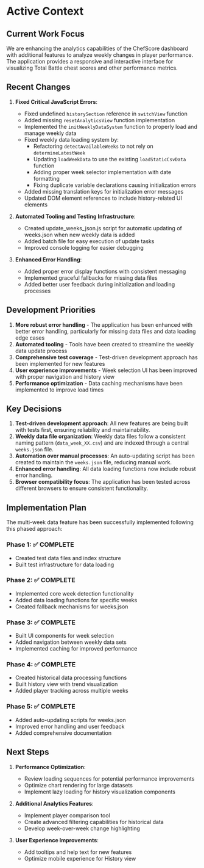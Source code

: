 # Active Context

## Current Work Focus

We are enhancing the analytics capabilities of the ChefScore dashboard with additional features to analyze weekly changes in player performance. The application provides a responsive and interactive interface for visualizing Total Battle chest scores and other performance metrics.

## Recent Changes

1. **Fixed Critical JavaScript Errors**:
   - Fixed undefined `historySection` reference in `switchView` function
   - Added missing `resetAnalyticsView` function implementation
   - Implemented the `initWeeklyDataSystem` function to properly load and manage weekly data
   - Fixed weekly data loading system by:
     - Refactoring `detectAvailableWeeks` to not rely on `determineLatestWeek`
     - Updating `loadWeekData` to use the existing `loadStaticCsvData` function
     - Adding proper week selector implementation with date formatting
     - Fixing duplicate variable declarations causing initialization errors
   - Added missing translation keys for initialization error messages
   - Updated DOM element references to include history-related UI elements

2. **Automated Tooling and Testing Infrastructure**:
   - Created update_weeks_json.js script for automatic updating of weeks.json when new weekly data is added
   - Added batch file for easy execution of update tasks
   - Improved console logging for easier debugging

3. **Enhanced Error Handling**:
   - Added proper error display functions with consistent messaging
   - Implemented graceful fallbacks for missing data files
   - Added better user feedback during initialization and loading processes

## Development Priorities

1. **More robust error handling** - The application has been enhanced with better error handling, particularly for missing data files and data loading edge cases
2. **Automated tooling** - Tools have been created to streamline the weekly data update process
3. **Comprehensive test coverage** - Test-driven development approach has been implemented for new features
4. **User experience improvements** - Week selection UI has been improved with proper navigation and history view
5. **Performance optimization** - Data caching mechanisms have been implemented to improve load times

## Key Decisions

1. **Test-driven development approach**: All new features are being built with tests first, ensuring reliability and maintainability.
2. **Weekly data file organization**: Weekly data files follow a consistent naming pattern (`data_week_XX.csv`) and are indexed through a central `weeks.json` file.
3. **Automation over manual processes**: An auto-updating script has been created to maintain the `weeks.json` file, reducing manual work.
4. **Enhanced error handling**: All data loading functions now include robust error handling.
5. **Browser compatibility focus**: The application has been tested across different browsers to ensure consistent functionality.

## Implementation Plan

The multi-week data feature has been successfully implemented following this phased approach:

### Phase 1: ✅ COMPLETE
- Created test data files and index structure
- Built test infrastructure for data loading

### Phase 2: ✅ COMPLETE
- Implemented core week detection functionality
- Added data loading functions for specific weeks
- Created fallback mechanisms for weeks.json

### Phase 3: ✅ COMPLETE
- Built UI components for week selection
- Added navigation between weekly data sets
- Implemented caching for improved performance

### Phase 4: ✅ COMPLETE
- Created historical data processing functions
- Built history view with trend visualization
- Added player tracking across multiple weeks

### Phase 5: ✅ COMPLETE
- Added auto-updating scripts for weeks.json
- Improved error handling and user feedback
- Added comprehensive documentation

## Next Steps

1. **Performance Optimization**:
   - Review loading sequences for potential performance improvements
   - Optimize chart rendering for large datasets
   - Implement lazy loading for history visualization components

2. **Additional Analytics Features**:
   - Implement player comparison tool
   - Create advanced filtering capabilities for historical data
   - Develop week-over-week change highlighting

3. **User Experience Improvements**:
   - Add tooltips and help text for new features
   - Optimize mobile experience for History view 